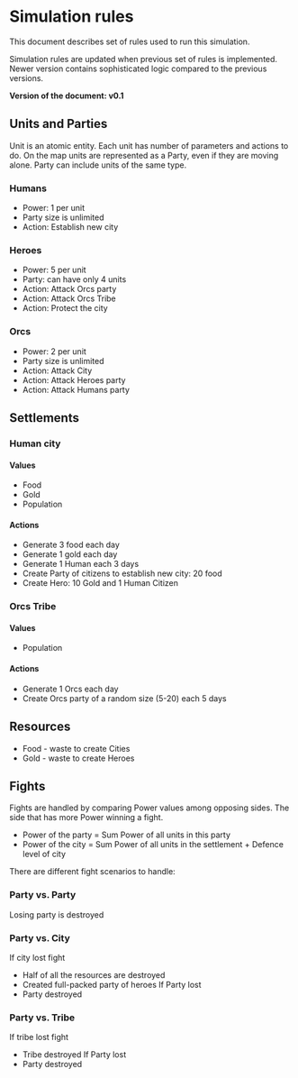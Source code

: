 # Simulation rules
This document describes set of rules used to run this simulation.

Simulation rules are updated when previous set of rules is implemented.
Newer version contains sophisticated logic compared to the previous versions.

**Version of the document: v0.1**

## Units and Parties
Unit is an atomic entity. Each unit has number of parameters and actions to do.
On the map units are represented as a Party, even if they are moving alone.
Party can include units of the same type.

### Humans
- Power: 1 per unit
- Party size is unlimited
- Action: Establish new city

### Heroes
- Power: 5 per unit
- Party: can have only 4 units
- Action: Attack Orcs party
- Action: Attack Orcs Tribe
- Action: Protect the city

### Orcs
- Power: 2 per unit
- Party size is unlimited
- Action: Attack City
- Action: Attack Heroes party
- Action: Attack Humans party

## Settlements
### Human city
#### Values
- Food
- Gold
- Population

#### Actions
- Generate 3 food each day
- Generate 1 gold each day
- Generate 1 Human each 3 days
- Create Party of citizens to establish new city: 20 food
- Create Hero: 10 Gold and 1 Human Citizen

### Orcs Tribe
#### Values
- Population
#### Actions
- Generate 1 Orcs each day
- Create Orcs party of a random size (5-20) each 5 days

## Resources
- Food - waste to create Cities
- Gold - waste to create Heroes

## Fights
Fights are handled by comparing Power values among opposing sides. 
The side that has more Power winning a fight.

- Power of the party = Sum Power of all units in this party
- Power of the city = Sum Power of all units in the settlement + Defence level of city

There are different fight scenarios to handle:
### Party vs. Party
Losing party is destroyed

### Party vs. City
If city lost fight
- Half of all the resources are destroyed
- Created full-packed party of heroes
If Party lost
- Party destroyed

### Party vs. Tribe
If tribe lost fight
- Tribe destroyed
If Party lost
- Party destroyed